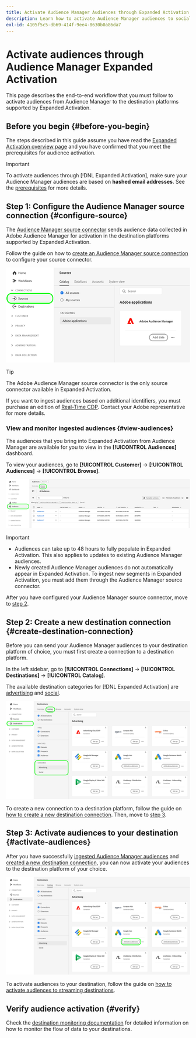 ```yaml
---
title: Activate Audience Manager Audiences through Expanded Activation
description: Learn how to activate Audience Manager audiences to social and advertising destinations, through Audience Manager Expanded Activation.
exl-id: 4105f5c5-db69-414f-9ee4-8630b0a86da7
---
```

# Activate audiences through Audience Manager Expanded Activation

This page describes the end-to-end workflow that you must follow to activate audiences from Audience Manager to the destination platforms supported by Expanded Activation.

## Before you begin {#before-you-begin}

The steps described in this guide assume you have read the [Expanded Activation overview page](overview.md) and you have confirmed that you meet the prerequisites for audience activation.

>[!IMPORTANT]
>
>To activate audiences through [!DNL Expanded Activation], make sure your Audience Manager audiences are based on **hashed email addresses**. See the [prerequisites](overview.md#prerequisites) for more details.

## Step 1: Configure the Audience Manager source connection {#configure-source}

The [Audience Manager source connector](../sources/connectors/adobe-applications/audience-manager.md) sends audience data collected in Adobe Audience Manager for activation in the destination platforms supported by Expanded Activation.

Follow the guide on how to [create an Audience Manager source connection](../sources/tutorials/ui/create/adobe-applications/audience-manager.md) to configure your source connector.

![Experience Platform UI image showing the Sources tab with the Audience Manager source connection.](assets/sources-tab.png)

>[!TIP]
>
>The Adobe Audience Manager source connector is the only source connector available in Expanded Activation.
>
>If you want to ingest audiences based on additional identifiers, you must purchase an edition of [Real-Time CDP](../rtcdp/overview.md). Contact your Adobe representative for more details.

### View and monitor ingested audiences {#view-audiences}

The audiences that you bring into Expanded Activation from Audience Manager are available for you to view in the **[!UICONTROL Audiences]** dashboard.

To view your audiences, go to **[!UICONTROL Customer]** -> **[!UICONTROL Audiences]** -> **[!UICONTROL Browse]**.

![Experience Platform UI image showing the Audiences page.](assets/audiences-browse.png)

>[!IMPORTANT]
>
>* Audiences can take up to 48 hours to fully populate in Expanded Activation. This also applies to updates to existing Audience Manager audiences.
>* Newly created Audience Manager audiences do not automatically appear in Expanded Activation. To ingest new segments in Expanded Activation, you must add them through the Audience Manager source connector.

After you have configured your Audience Manager source connector, move to [step 2](#create-destination-connection).

## Step 2: Create a new destination connection {#create-destination-connection}

Before you can send your Audience Manager audiences to your destination platform of choice, you must first create a connection to a destination platform.

In the left sidebar, go to **[!UICONTROL Connections]** -> **[!UICONTROL Destinations]** -> **[!UICONTROL Catalog]**.

The available destination categories for [!DNL Expanded Activation] are [advertising](../destinations/catalog/advertising/overview.md) and [social](../destinations/catalog/social/overview.md).

![Experience Platform UI image showing the destination catalog for Expanded Activation.](assets/destination-catalog.png)

To create a new connection to a destination platform, follow the guide on [how to create a new destination connection](../destinations/ui/connect-destination.md). Then, move to [step 3](#activate-audiences).

## Step 3: Activate audiences to your destination {#activate-audiences}

After you have successfully [ingested Audience Manager audiences](#configure-source) and [created a new destination connection](#create-destination-connection), you can now activate your audiences to the destination platform of your choice.

![Experience Platform UI image showing the destination catalog for Expanded Activation.](assets/activate-audiences.png)

To activate audiences to your destination, follow the guide on [how to activate audiences to streaming destinations](../destinations/ui/activate-segment-streaming-destinations.md).

## Verify audience activation {#verify}

Check the [destination monitoring documentation](../dataflows/ui/monitor-destinations.md) for detailed information on how to monitor the flow of data to your destinations.
